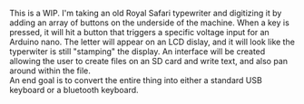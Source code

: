 This is a WIP. I'm taking an old Royal Safari typewriter and digitizing it by adding an array of buttons on the underside of the machine. When a key is pressed, it will hit a button that triggers a specific voltage input for an Arduino nano. The letter will appear on an LCD dislay, and it will look like the typerwiter is still "stamping" the display. An interface will be created allowing the user to create files on an SD card and write text, and also pan around within the file.  
An end goal is to convert the entire thing into either a standard USB keyboard or a bluetooth keyboard.
